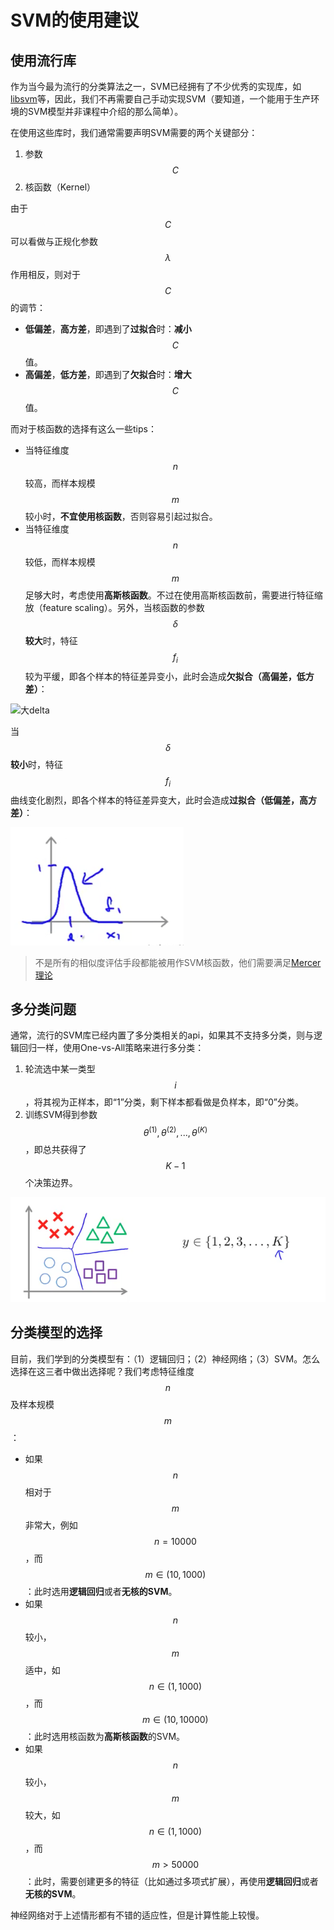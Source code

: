 SVM的使用建议
=================

使用流行库
---------

作为当今最为流行的分类算法之一，SVM已经拥有了不少优秀的实现库，如[libsvm](https://www.csie.ntu.edu.tw/~cjlin/libsvm/%E2%80%A0)等，因此，我们不再需要自己手动实现SVM（要知道，一个能用于生产环境的SVM模型并非课程中介绍的那么简单）。

在使用这些库时，我们通常需要声明SVM需要的两个关键部分：

1. 参数$$C$$
2. 核函数（Kernel）

由于$$C$$可以看做与正规化参数$$\lambda$$作用相反，则对于$$C$$的调节：

- **低偏差**，**高方差**，即遇到了**过拟合**时：**减小**$$C$$值。
- **高偏差**，**低方差**，即遇到了**欠拟合**时：**增大**$$C$$值。


而对于核函数的选择有这么一些tips：

- 当特征维度$$n$$较高，而样本规模$$m$$较小时，**不宜使用核函数**，否则容易引起过拟合。
- 当特征维度$$n$$较低，而样本规模$$m$$足够大时，考虑使用**高斯核函数**。不过在使用高斯核函数前，需要进行特征缩放（feature scaling）。另外，当核函数的参数$$\delta$$**较大**时，特征$$f_i$$较为平缓，即各个样本的特征差异变小，此时会造成**欠拟合（高偏差，低方差）**：

![大delta](../attachments/大delta.png)

当$$\delta$$**较小**时，特征$$f_i$$曲线变化剧烈，即各个样本的特征差异变大，此时会造成**过拟合（低偏差，高方差）**：

![小delta](../attachments/小delta.png)

> 不是所有的相似度评估手段都能被用作SVM核函数，他们需要满足[Mercer理论](https://en.wikipedia.org/wiki/Mercer%27s_theorem)


多分类问题
-------------

通常，流行的SVM库已经内置了多分类相关的api，如果其不支持多分类，则与逻辑回归一样，使用One-vs-All策略来进行多分类：

1. 轮流选中某一类型 $$i$$ ，将其视为正样本，即“1”分类，剩下样本都看做是负样本，即“0”分类。
2. 训练SVM得到参数$$\theta^{(1)}, \theta^{(2)}, ..., \theta^{(K)}$$ ，即总共获得了$$K-1$$个决策边界。

![多分类问题](../attachments/多分类问题.png)

分类模型的选择
--------------

目前，我们学到的分类模型有：（1）逻辑回归；（2）神经网络；（3）SVM。怎么选择在这三者中做出选择呢？我们考虑特征维度$$n$$及样本规模$$m$$：

- 如果$$n$$相对于$$m$$非常大，例如$$n=10000$$，而$$m \in (10,1000)$$：此时选用**逻辑回归**或者**无核的SVM**。
- 如果$$n$$较小，$$m$$适中，如$$n \in (1,1000)$$，而$$m \in (10,10000)$$：此时选用核函数为**高斯核函数**的SVM。
- 如果$$n$$较小，$$m$$较大，如$$n \in (1,1000)$$，而$$m > 50000$$：此时，需要创建更多的特征（比如通过多项式扩展），再使用**逻辑回归**或者**无核的SVM**。

神经网络对于上述情形都有不错的适应性，但是计算性能上较慢。
